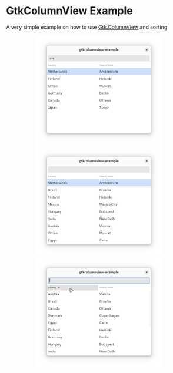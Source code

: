 # GtkColumnView Example

A very simple example on how to use [Gtk.ColumnView](https://docs.gtk.org/gtk4/class.ColumnView.html) and sorting

</p>
  <div align="center">
  <img src="data/resources/screenshot 1.png" height="300"/>
  <img src="data/resources/screenshot 2.png" height="300"/>
  <img src="data/resources/screenshot 3.png" height="300"/>
  </div>
